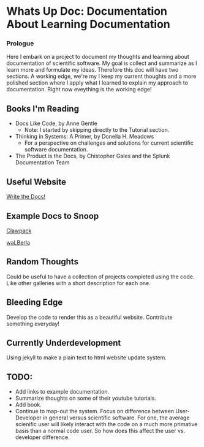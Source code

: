 # Whats Up Doc: Documentation About Learning Documentation

### Prologue 

Here I embark on a project to document my thoughts and learning about documentation of scientific software. 
My goal is collect and summarize as I learn more and formulate my ideas. Therefore this doc will have two 
sections. A working edge, we're my I keep my current thoughts and a more polished section where I apply 
what I learned to explain my approach to documentation. Right now eveything is the working edge! 

## Books I'm Reading

* Docs Like Code, by Anne Gentle
  * Note: I started by skipping directly to the Tutorial section.
* Thinking in Systems: A Primer, by Donella H. Meadows
  * For a perspective on challenges and solutions for current scientific software documentation.
* The Product is the Docs, by Chistopher Gales and the Splunk Documentation Team




## Useful Website
[Write the Docs!](http://www.writethedocs.org)

## Example Docs to Snoop

[Clawpack](https://www.clawpack.org)

[waLBerla](https://www.walberla.net)

## Random Thoughts
Could be useful to have a collection of projects completed using the code. Like other galleries with a short description for each one. 


## Bleeding Edge

Develop the code to render this as a beautiful website.
Contribute something everyday! 


## Currently Underdevelopment

Using jekyll to make a plain text to html website update system. 

## TODO:

* Add links to example documentation.
* Summarize thoughts on some of their youtube tutorials.
* Add book.
* Continue to map-out the system. Focus on difference between User-Developer in general versus scientific software. For one, the average scienific user will likely interact with the code on a much more primative basis than a normal code user. So how does this affect the user vs. developer difference. 


